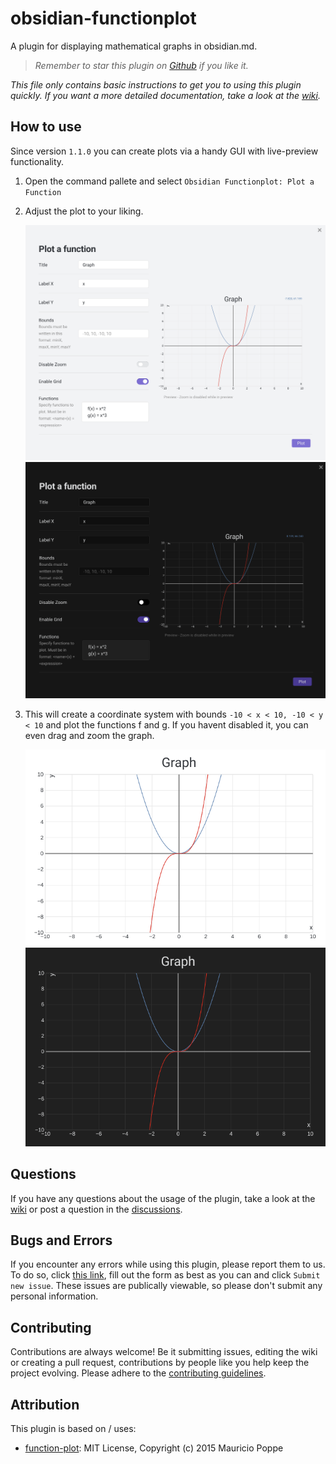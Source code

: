 # obsidian-functionplot

A plugin for displaying mathematical graphs in obsidian.md.

> *Remember to star this plugin on [Github](https://github.com/leonhma/obsidian-functionplot) if you like it.*

*This file only contains basic instructions to get you to using this plugin quickly. If you want a more detailed documentation, take a look at the [wiki](https://github.com/leonhma/obsidian-functionplot/wiki).*

## How to use

Since version `1.1.0` you can create plots via a handy GUI with live-preview functionality.

1. Open the command pallete and select `Obsidian Functionplot: Plot a Function`

2. Adjust the plot to your liking.

    ![Create plot modal](./images/create-modal/light.png#gh-light-mode-only)
    ![Create plot modal](./images/create-modal//dark.png#gh-dark-mode-only)

3. This will create a coordinate system with bounds `-10 < x < 10, -10 < y < 10` and plot the functions f and g. If you havent disabled it, you can even drag and zoom the graph.

    ![Graph image](./images/plot/light.png#gh-light-mode-only)
    ![Graph image](./images/plot/dark.png#gh-dark-mode-only)

## Questions

If you have any questions about the usage of the plugin, take a look at the [wiki](https://github.com/leonhma/obsidian-functionplot/wiki) or post a question in the [discussions](https://github.com/leonhma/obsidian-functionplot/discussions).

## Bugs and Errors

If you encounter any errors while using this plugin, please report them to us. To do so, click [this link](https://github.com/leonhma/obsidian-functionplot/issues/new?assignees=leonhma&labels=bug&template=BUG_REPORT.yml), fill out the form as best as you can and click `Submit new issue`. These issues are publically viewable, so please don't submit any personal information.

## Contributing

Contributions are always welcome! Be it submitting issues, editing the wiki or creating a pull request, contributions by people like you help keep the project evolving. Please adhere to the [contributing guidelines](CONTRIBUTING.md).

## Attribution

This plugin is based on / uses:

- [function-plot](https://github.com/mauriciopoppe/function-plot): MIT License, Copyright (c) 2015 Mauricio Poppe
